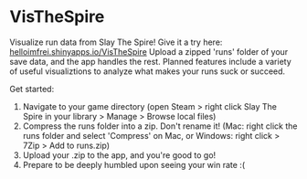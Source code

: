 # VisTheSpire
Visualize run data from Slay The Spire!
Give it a try here: [helloimfrei.shinyapps.io/VisTheSpire](url)
Upload a zipped 'runs' folder of your save data, and the app handles the rest. Planned features include a variety of useful visualiztions to analyze what makes your runs suck or succeed. 

Get started:
1. Navigate to your game directory (open Steam > right click Slay The Spire in your library > Manage > Browse local files)
2. Compress the runs folder into a zip. Don't rename it! (Mac: right click the runs folder and select 'Compress' on Mac, or Windows: right click > 7Zip > Add to runs.zip)
3. Upload your .zip to the app, and you're good to go!
4. Prepare to be deeply humbled upon seeing your win rate :( 
